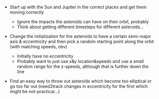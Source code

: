 * Start up with the Sun and Jupiter in the correct places and get them moving correctly
  - Ignore the impacts the asteroids can have on their orbit, probably
  - Think about getting different timesteps for different asteroids...
  
* Change the initialization for the asteroids to have a certain semi-major axis & eccentricity and then pick a random starting point along the orbit (with matching speeds, obv)
  - Initially have no eccentricity
  - Probably want to just use x&y location&speeds and use a small random range for the z-speeds, although that is further down the line
    
* Find an easy way to throw out asteroids which become too elliptical or go too far out (need2track changes in eccentricity for the first which might be not-practical...)
